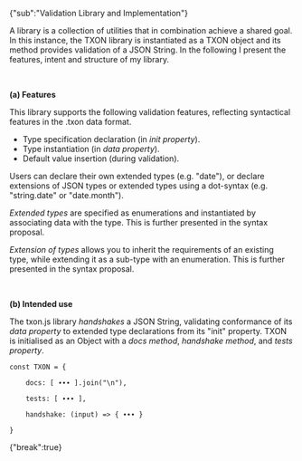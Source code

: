 {"sub":"Validation Library and Implementation"}

A library is a collection of utilities that in combination achieve a shared goal. In this instance, the TXON library is instantiated as a TXON object and its method provides validation of a JSON String. In the following I present the features, intent and structure of my library.

<br>

**(a) Features**

This library supports the following validation features, reflecting syntactical features in the .txon data format.

- Type specification declaration (in *init property*).
- Type instantiation (in *data property*).
- Default value insertion (during validation).

Users can declare their own extended types (e.g. "date"), or declare extensions of JSON types or extended types using a dot-syntax (e.g. "string.date" or "date.month"). 

*Extended types* are specified as enumerations and instantiated by associating data with the type. This is further presented in the syntax proposal.

*Extension of types* allows you to inherit the requirements of an existing type, while extending it as a sub-type with an enumeration. This is further presented in the syntax proposal.

<br>

**(b) Intended use**

The txon.js library *handshakes* a JSON String, validating conformance of its *data property* to extended type declarations from its "init" property. TXON is initialised as an Object with a *docs method*, *handshake method*, and *tests property*.

```
const TXON = {

    docs: [ ∙∙∙ ].join("\n"),

    tests: [ ∙∙∙ ],

    handshake: (input) => { ∙∙∙ }

}
```

{"break":true}